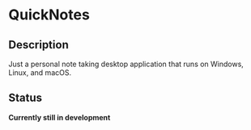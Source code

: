 # QuickNotes

## Description

Just a personal note taking desktop application that runs on Windows, Linux, and macOS.

## Status

**Currently still in development**

